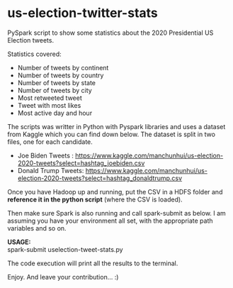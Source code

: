 # us-election-twitter-stats
PySpark script to show some statistics about the 2020 Presidential US Election tweets. 

Statistics covered:
* Number of tweets by continent
* Number of tweets by country
* Number of tweets by state
* Number of tweets by city
* Most retweeted tweet
* Tweet with most likes
* Most active day and hour

The scripts was writter in Python with Pyspark libraries and uses a dataset from Kaggle which you can find down below. The dataset is split in two files, one for each candidate.

* Joe Biden Tweets   : https://www.kaggle.com/manchunhui/us-election-2020-tweets?select=hashtag_joebiden.csv
* Donald Trump Tweets: https://www.kaggle.com/manchunhui/us-election-2020-tweets?select=hashtag_donaldtrump.csv

Once you have Hadoop up and running, put the CSV in a HDFS folder and **reference it in the python script** (where the CSV is loaded). 

Then make sure Spark is also running and call spark-submit as below. I am assuming you have your environment all set, with the appropriate path variables and so on.

**USAGE:**  
spark-submit uselection-tweet-stats.py

The code execution will print all the results to the terminal.

Enjoy. And leave your contribution... :)
